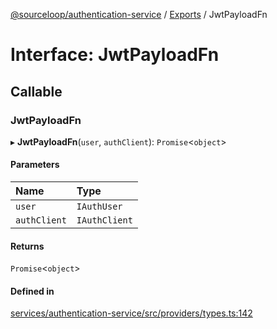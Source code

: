 [@sourceloop/authentication-service](../README.md) / [Exports](../modules.md) / JwtPayloadFn

# Interface: JwtPayloadFn

## Callable

### JwtPayloadFn

▸ **JwtPayloadFn**(`user`, `authClient`): `Promise`<`object`\>

#### Parameters

| Name | Type |
| :------ | :------ |
| `user` | `IAuthUser` |
| `authClient` | `IAuthClient` |

#### Returns

`Promise`<`object`\>

#### Defined in

[services/authentication-service/src/providers/types.ts:142](https://github.com/codeweb05/repo1/blob/ea19add/services/authentication-service/src/providers/types.ts#L142)
